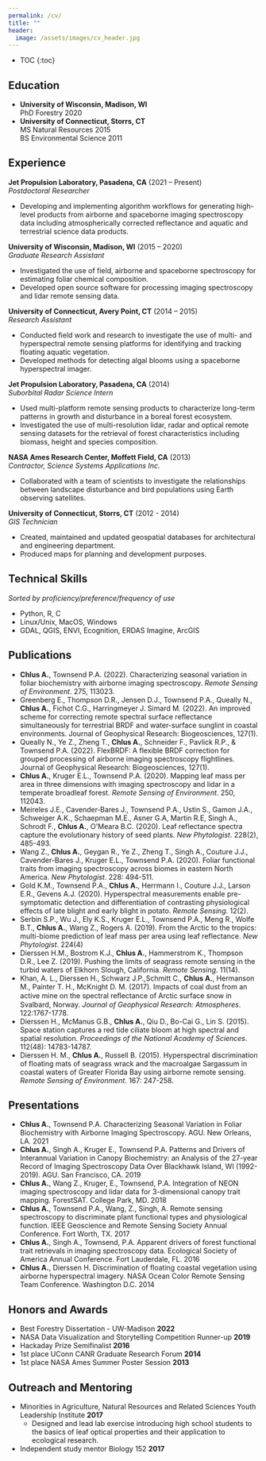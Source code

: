```yaml
---
permalink: /cv/
title: ""
header:
  image: /assets/images/cv_header.jpg
---
```


- TOC
{:toc}


## Education

- **University of Wisconsin, Madison, WI**  
	PhD Forestry 2020
- **University of Connecticut, Storrs, CT**  
	MS Natural Resources 2015  
	BS Environmental Science 2011

## Experience

**Jet Propulsion Laboratory, Pasadena, CA** (2021 – Present)  
  *Postdoctoral Researcher*
  - Developing and implementing algorithm workflows for generating high-level products from airborne and spaceborne imaging spectroscopy data
    including atmospherically corrected reflectance and aquatic and terrestrial science data products.

**University of Wisconsin, Madison, WI** (2015 – 2020)  
  *Graduate Research Assistant*
  - Investigated the use of field, airborne and spaceborne spectroscopy for estimating foliar chemical composition.
  - Developed open source software for processing imaging spectroscopy and lidar remote sensing data.

**University of Connecticut, Avery Point, CT** (2014 – 2015)  
  *Research Assistant*
  - Conducted field work and research to investigate the use of multi- and hyperspectral remote
	sensing platforms for identifying and tracking floating aquatic vegetation.
  - Developed methods for detecting algal blooms using a spaceborne hyperspectral imager.

**Jet Propulsion Laboratory, Pasadena, CA** (2014)  
  *Suborbital Radar Science Intern*
  - Used multi-platform remote sensing products to characterize long-term patterns in growth and
	disturbance in a boreal forest ecosystem.
  - Investigated the use of multi-resolution lidar, radar
	and optical remote sensing datasets for the retrieval of forest characteristics including biomass,
	height and species composition.

**NASA Ames Research Center, Moffett Field, CA** (2013)  
  *Contractor, Science Systems Applications Inc.*
  - Collaborated with a team of scientists to investigate the relationships between landscape
	disturbance and bird populations using Earth observing satellites.

**University of Connecticut, Storrs, CT** (2012 - 2014)  
  *GIS Technician*
  - Created, maintained and updated geospatial databases for architectural and engineering department.
  - Produced maps for planning and development purposes.

## Technical Skills
*Sorted by proficiency/preference/frequency of use*
- Python, R, C
- Linux/Unix, MacOS, Windows
- GDAL, QGIS, ENVI, Ecognition, ERDAS Imagine, ArcGIS

## Publications
- **Chlus A.**, Townsend P.A. (2022). Characterizing seasonal variation in foliar biochemistry
with airborne imaging spectroscopy. *Remote Sensing of Environment*. 275, 113023.
- Greenberg E., Thompson D.R., Jensen D.J., Townsend P.A., Queally N., **Chlus A.**, Fichot C.G., Harringmeyer J.
Simard M. (2022). An improved scheme for correcting remote spectral surface reflectance simultaneously for terrestrial BRDF
and water-surface sunglint in coastal environments. Journal of Geophysical Research: Biogeosciences, 127(1).
- Queally N., Ye Z., Zheng T., **Chlus A.**, Schneider F., Pavlick R.P., & Townsend P.A. (2022).
FlexBRDF: A flexible BRDF correction for grouped processing of airborne imaging spectroscopy flightlines.
Journal of Geophysical Research: Biogeosciences, 127(1).
- **Chlus A.**, Kruger E.L., Townsend P.A. (2020). Mapping leaf mass per area in three dimensions with
imaging spectroscopy and lidar in a temperate broadleaf forest. *Remote Sensing of Environment*. 250, 112043.
- Meireles J.E., Cavender‐Bares J., Townsend P.A., Ustin S., Gamon J.A., Schweiger A.K., Schaepman M.E.,
Asner G.A, Martin R.E, Singh A., Schrodt F., **Chlus A.**, O'Meara B.C. (2020). Leaf reflectance spectra
capture the evolutionary history of seed plants. *New Phytologist*. 228(2), 485-493.
- Wang Z., **Chlus A.**, Geygan R., Ye Z., Zheng T., Singh A., Couture J.J., Cavender-Bares J.,
Kruger E.L., Townsend P.A. (2020). Foliar functional traits from imaging spectroscopy across
biomes in eastern North America. *New Phytologist*. 228: 494-511.
- Gold K.M., Townsend P.A., **Chlus A.**, Herrmann I., Couture J.J., Larson E.R., Gevens
A.J. (2020).  Hyperspectral measurements enable pre-symptomatic detection and differentiation of
contrasting physiological effects of late blight and early blight in potato. *Remote Sensing*. 12(2).
- Serbin S.P., Wu J., Ely K.S., Kruger E.L., Townsend P.A., Meng R., Wolfe B.T., **Chlus A.**, Wang Z.,
Rogers A. (2019). From the Arctic to the tropics: multi-biome prediction of leaf mass per area using
leaf reflectance. *New Phytologist*. 224(4)
- Dierssen H.M., Bostrom K.J., **Chlus A.**, Hammerstrom K., Thompson D.R., Lee Z. (2019). Pushing
the limits of seagrass remote sensing in the turbid waters of
Elkhorn Slough, California. *Remote Sensing*. 11(14).
-  Khan, A. L., Dierssen H., Schwarz J.P.,Schmitt C., **Chlus A.**, Hermanson M., Painter T. H.,
McKnight D. M. (2017). Impacts of coal dust from an active mine on the spectral reﬂectance of Arctic
surface snow in Svalbard, Norway. *Journal of Geophysical Research: Atmospheres*. 122:1767-1778.
-  Dierssen H., McManus G.B., **Chlus A.**, Qiu D., Bo-Cai G., Lin S. (2015). Space station captures a
red tide ciliate bloom at high spectral and spatial resolution. *Proceedings of the National Academy
of Sciences*. 112(48): 14783-14787.
-  Dierssen H. M., **Chlus A.**, Russell B. (2015). Hyperspectral
discrimination of floating mats of seagrass wrack and the macroalgae Sargassum in coastal waters of
Greater Florida Bay using airborne remote sensing. *Remote Sensing of Environment*. 167: 247-258.

## Presentations
- **Chlus A.**, Townsend P.A. Characterizing Seasonal Variation in Foliar Biochemistry with Airborne Imaging Spectroscopy.
  AGU. New Orleans, LA. 2021
- **Chlus A.**, Singh A., Kruger E., Townsend P.A. Patterns and Drivers of Interannual Variation in
  Canopy Biochemistry: an Analysis of the 27-year Record of Imaging Spectroscopy Data Over Blackhawk
  Island, WI (1992-2019). AGU. San Francisco, CA. 2019
- **Chlus A.**, Wang Z., Kruger, E., Townsend, P.A. Integration of NEON imaging spectroscopy and lidar data for 3-dimensional canopy trait mapping. ForestSAT. College Park, MD. 2018
- **Chlus A.**, Townsend P.A., Wang, Z., Singh, A. Remote sensing spectroscopy to discriminate plant functional types and physiological function. IEEE Geoscience and Remote Sensing Society Annual Conference. Fort Worth, TX. 2017
- **Chlus A.**, Singh A., Townsend, P.A. Apparent drivers of forest functional trait retrievals in imaging spectroscopy data. Ecological Society of America Annual Conference. Fort Lauderdale, FL. 2016
- **Chlus A.**, Dierssen H. Discrimination of floating coastal vegetation using airborne
  hyperspectral imagery. NASA Ocean Color Remote Sensing Team Conference. Washington D.C. 2014


## Honors and Awards
- Best Forestry Dissertation - UW-Madison                                   **2022**
- NASA Data Visualization and Storytelling Competition Runner-up            **2019**
- Hackaday Prize Semifinalist                           		             **2016**
- 1st place UConn CANR Graduate Research Forum 						         **2014**
- 1st place NASA Ames Summer Poster Session 						         **2013**

## Outreach and Mentoring
-  Minorities in Agriculture, Natural Resources and Related Sciences Youth Leadership Institute **2017**
   - Designed and lead lab exercise introducing high school students to the basics of leaf optical
     properties and their application to ecological research.
-  Independent study mentor Biology 152  **2017**

